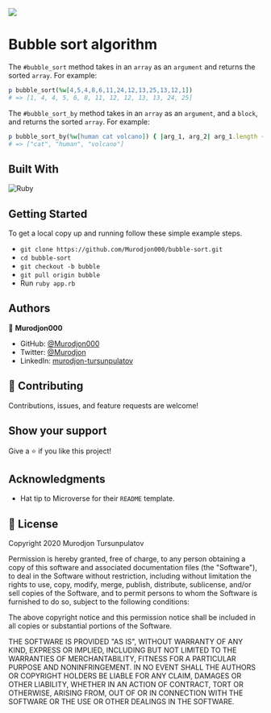 ![](https://img.shields.io/badge/Microverse-blueviolet)

# Bubble sort algorithm

The `#bubble_sort` method takes in an `array` as an `argument` and returns the sorted `array`. For example:

```ruby
p bubble_sort(%w[4,5,4,8,6,11,24,12,13,25,13,12,1])
# => [1, 4, 4, 5, 6, 8, 11, 12, 12, 13, 13, 24, 25]
```

The `#bubble_sort_by` method takes in an `array` as an `argument`, and a `block`, and returns the sorted `array`. For example:

```ruby
p bubble_sort_by(%w[human cat volcano]) { |arg_1, arg_2| arg_1.length - arg_2.length }
# => ["cat", "human", "volcano"]
```

## Built With

![Ruby](https://img.shields.io/badge/ruby-%23CC342D.svg?&style=for-the-badge&logo=ruby&logoColor=white)

## Getting Started

To get a local copy up and running follow these simple example steps.

- `git clone https://github.com/Murodjon000/bubble-sort.git`
- `cd bubble-sort`
- `git checkout -b bubble`
- `git pull origin bubble`
- Run `ruby app.rb`

## Authors

👤 **Murodjon000**

- GitHub: [@Murodjon000](https://github.com/Murodjon000)
- Twitter: [@Murodjon](https://twitter.com/Murodjo91836152)
- LinkedIn: [murodjon-tursunpulatov](https://www.linkedin.com/in/murodjon-tursunpulatov-5189481b3/)

## 🤝 Contributing

Contributions, issues, and feature requests are welcome!

## Show your support

Give a ⭐️ if you like this project!

## Acknowledgments

- Hat tip to Microverse for their `README` template.

## 📝 License

Copyright 2020 Murodjon Tursunpulatov

Permission is hereby granted, free of charge, to any person obtaining a copy of this software and associated documentation files (the "Software"), to deal in the Software without restriction, including without limitation the rights to use, copy, modify, merge, publish, distribute, sublicense, and/or sell copies of the Software, and to permit persons to whom the Software is furnished to do so, subject to the following conditions:

The above copyright notice and this permission notice shall be included in all copies or substantial portions of the Software.

THE SOFTWARE IS PROVIDED "AS IS", WITHOUT WARRANTY OF ANY KIND, EXPRESS OR IMPLIED, INCLUDING BUT NOT LIMITED TO THE WARRANTIES OF MERCHANTABILITY, FITNESS FOR A PARTICULAR PURPOSE AND NONINFRINGEMENT. IN NO EVENT SHALL THE AUTHORS OR COPYRIGHT HOLDERS BE LIABLE FOR ANY CLAIM, DAMAGES OR OTHER LIABILITY, WHETHER IN AN ACTION OF CONTRACT, TORT OR OTHERWISE, ARISING FROM, OUT OF OR IN CONNECTION WITH THE SOFTWARE OR THE USE OR OTHER DEALINGS IN THE SOFTWARE.
